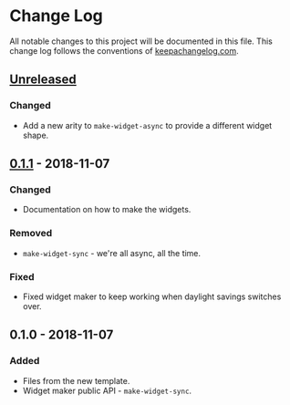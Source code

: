 # Change Log
All notable changes to this project will be documented in this file. This change log follows the conventions of [keepachangelog.com](http://keepachangelog.com/).

## [Unreleased]
### Changed
- Add a new arity to `make-widget-async` to provide a different widget shape.

## [0.1.1] - 2018-11-07
### Changed
- Documentation on how to make the widgets.

### Removed
- `make-widget-sync` - we're all async, all the time.

### Fixed
- Fixed widget maker to keep working when daylight savings switches over.

## 0.1.0 - 2018-11-07
### Added
- Files from the new template.
- Widget maker public API - `make-widget-sync`.

[Unreleased]: https://github.com/your-name/dice/compare/0.1.1...HEAD
[0.1.1]: https://github.com/your-name/dice/compare/0.1.0...0.1.1
